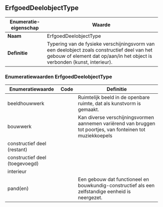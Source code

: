 ﻿## ErfgoedDeelobjectType
| **Enumeratie-eigenschap** | **Waarde** |
| ---- | ---- |
| **Naam** | ErfgoedDeelobjectType |
| **Definitie** | Typering van de fysieke verschijningsvorm van een deelobject zoals constructief deel van het gebouw of element dat op/aan/in het object is verbonden (kunst, interieur).<br /> |
### Enumeratiewaarden ErfgoedDeelobjectType
| **Enumeratiewaarde** | **Code** | **Definitie** |
| ---- | ---- | ---- |
| beeldhouwwerk |  | Ruimtelijk beeld in de openbare ruimte, dat als kunstvorm is gemaakt. |
| bouwwerk |  | Kan diverse verschijningsvormen aannemen vari&#235;rend van bruggen tot poortjes, van fonteinen tot muziekkoepels<br /> |
| constructief deel (restant) |  |  |
| constructief deel (toegevoegd) |  |  |
| interieur |  |  |
| pand(en) |  | Een gebouw dat functioneel en bouwkundig-constructief als een zelfstandige eenheid is neergezet. |
